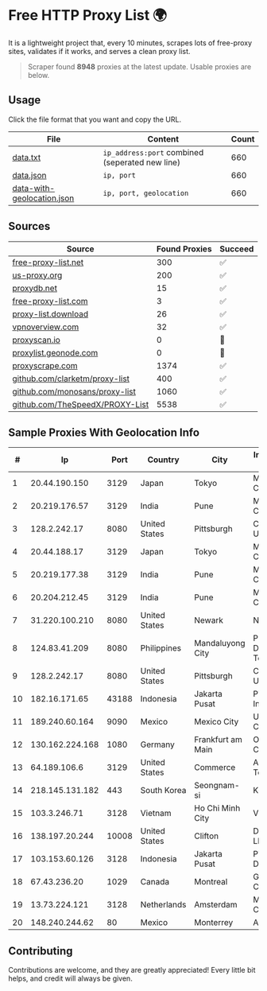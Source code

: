 
# Free HTTP Proxy List 🌍

It is a lightweight project that, every 10 minutes, scrapes lots of free-proxy sites, validates if it works, and serves a clean proxy list.


> Scraper found **8948** proxies at the latest update. Usable proxies are below.

## Usage

Click the file format that you want and copy the URL.


|File|Content|Count|
|----|-------|-----|
|[data.txt](https://raw.githubusercontent.com/themiralay/Proxy-List-World/master/data.txt)|`ip_address:port` combined (seperated new line)|660|
|[data.json](https://raw.githubusercontent.com/themiralay/Proxy-List-World/master/data.json)|`ip, port`|660|
|[data-with-geolocation.json](https://raw.githubusercontent.com/themiralay/Proxy-List-World/master/data-with-geolocation.json)|`ip, port, geolocation`|660|

## Sources

|Source|Found Proxies|Succeed|
|------|-------------|-------|
|[free-proxy-list.net](https://free-proxy-list.net)|300|✅|
|[us-proxy.org](https://www.us-proxy.org)|200|✅|
|[proxydb.net](http://proxydb.net)|15|✅|
|[free-proxy-list.com](https://free-proxy-list.com/?page=&port=&type%5B%5D=http&type%5B%5D=https&up_time=0&search=Search)|3|✅|
|[proxy-list.download](https://www.proxy-list.download/HTTP)|26|✅|
|[vpnoverview.com](https://vpnoverview.com/privacy/anonymous-browsing/free-proxy-servers)|32|✅|
|[proxyscan.io](https://www.proxyscan.io)|0|🚫|
|[proxylist.geonode.com](https://proxylist.geonode.com/api/proxy-list?limit=300&page=1&sort_by=lastChecked&sort_type=desc&protocols=http,https)|0|🚫|
|[proxyscrape.com](https://api.proxyscrape.com/v2/?request=displayproxies&protocol=http&timeout=10000&country=all&ssl=all&anonymity=all)|1374|✅|
|[github.com/clarketm/proxy-list](https://raw.githubusercontent.com/clarketm/proxy-list/master/proxy-list-raw.txt)|400|✅|
|[github.com/monosans/proxy-list](https://raw.githubusercontent.com/monosans/proxy-list/main/proxies/http.txt)|1060|✅|
|[github.com/TheSpeedX/PROXY-List](https://raw.githubusercontent.com/TheSpeedX/PROXY-List/master/http.txt)|5538|✅|


## Sample Proxies With Geolocation Info

|#|Ip|Port|Country|City|Internet Service Provider|
|-|--|----|-------|----|-------------------------|
|1|20.44.190.150|3129|Japan|Tokyo|Microsoft Corporation|
|2|20.219.176.57|3129|India|Pune|Microsoft Corporation|
|3|128.2.242.17|8080|United States|Pittsburgh|Carnegie Mellon University|
|4|20.44.188.17|3129|Japan|Tokyo|Microsoft Corporation|
|5|20.219.177.38|3129|India|Pune|Microsoft Corporation|
|6|20.204.212.45|3129|India|Pune|Microsoft Corporation|
|7|31.220.100.210|8080|United States|Newark|Nubes, LLC|
|8|124.83.41.209|8080|Philippines|Mandaluyong City|Philippine Long Distance Telephone Co.|
|9|128.2.242.17|8080|United States|Pittsburgh|Carnegie Mellon University|
|10|182.16.171.65|43188|Indonesia|Jakarta Pusat|PT iForte Global Internet|
|11|189.240.60.164|9090|Mexico|Mexico City|Uninet S.A. de C.V.|
|12|130.162.224.168|1080|Germany|Frankfurt am Main|Oracle Corporation|
|13|64.189.106.6|3129|United States|Commerce|Apogee Telecom Inc.|
|14|218.145.131.182|443|South Korea|Seongnam-si|Korea Telecom|
|15|103.3.246.71|3128|Vietnam|Ho Chi Minh City|VDATA|
|16|138.197.20.244|10008|United States|Clifton|DigitalOcean, LLC|
|17|103.153.60.126|3128|Indonesia|Jakarta Pusat|PT Era Awan Digital|
|18|67.43.236.20|1029|Canada|Montreal|GloboTech Communications|
|19|13.73.224.121|3128|Netherlands|Amsterdam|Microsoft Corporation|
|20|148.240.244.62|80|Mexico|Monterrey|Axtel|



## Contributing

Contributions are welcome, and they are greatly appreciated! Every
little bit helps, and credit will always be given.

